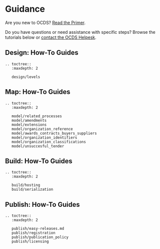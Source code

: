 # Guidance

Are you new to OCDS? [Read the Primer](../getting_started/index).

Do you have questions or need assistance with specific steps? Browse the tutorials below or [contact the OCDS Helpesk](../support/index).

## Design: How-To Guides

```eval_rst
.. toctree::
   :maxdepth: 2

   design/levels
```

## Map: How-To Guides

```eval_rst
.. toctree::
   :maxdepth: 2

   model/related_processes
   model/amendments
   model/extensions
   model/organization_reference
   model/awards_contracts_buyers_suppliers
   model/organization_identifiers
   model/organization_classifications
   model/unsuccesful_tender
```

## Build: How-To Guides

```eval_rst
.. toctree::
   :maxdepth: 2

   build/hosting
   build/serialization
```

## Publish: How-To Guides

```eval_rst
.. toctree::
   :maxdepth: 2

   publish/easy-releases.md
   publish/registration
   publish/publication_policy
   publish/licensing
```
